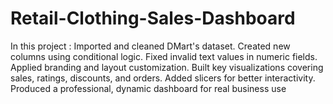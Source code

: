 # Retail-Clothing-Sales-Dashboard

In this project :
Imported and cleaned DMart's dataset.
Created new columns using conditional logic.
Fixed invalid text values in numeric fields.
Applied branding and layout customization.
Built key visualizations covering sales, ratings, discounts, and orders.
Added slicers for better interactivity.
Produced a professional, dynamic dashboard for real business use
